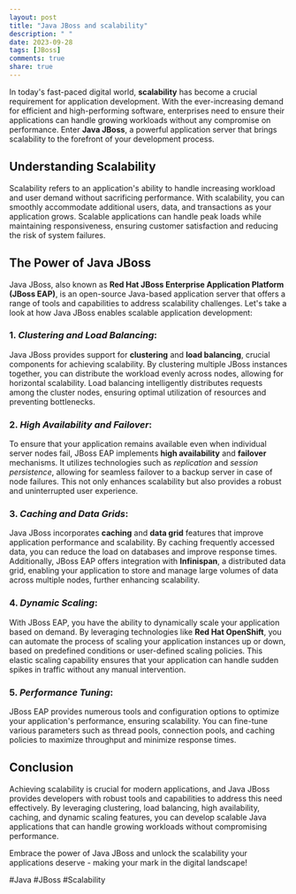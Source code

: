 ```yaml
---
layout: post
title: "Java JBoss and scalability"
description: " "
date: 2023-09-28
tags: [JBoss]
comments: true
share: true
---
```


In today's fast-paced digital world, **scalability** has become a crucial requirement for application development. With the ever-increasing demand for efficient and high-performing software, enterprises need to ensure their applications can handle growing workloads without any compromise on performance. Enter **Java JBoss**, a powerful application server that brings scalability to the forefront of your development process. 

## Understanding Scalability

Scalability refers to an application's ability to handle increasing workload and user demand without sacrificing performance. With scalability, you can smoothly accommodate additional users, data, and transactions as your application grows. Scalable applications can handle peak loads while maintaining responsiveness, ensuring customer satisfaction and reducing the risk of system failures. 

## The Power of Java JBoss

Java JBoss, also known as **Red Hat JBoss Enterprise Application Platform (JBoss EAP)**, is an open-source Java-based application server that offers a range of tools and capabilities to address scalability challenges. Let's take a look at how Java JBoss enables scalable application development:

### 1. *Clustering and Load Balancing*:

Java JBoss provides support for **clustering** and **load balancing**, crucial components for achieving scalability. By clustering multiple JBoss instances together, you can distribute the workload evenly across nodes, allowing for horizontal scalability. Load balancing intelligently distributes requests among the cluster nodes, ensuring optimal utilization of resources and preventing bottlenecks.

### 2. *High Availability and Failover*:

To ensure that your application remains available even when individual server nodes fail, JBoss EAP implements **high availability** and **failover** mechanisms. It utilizes technologies such as *replication* and *session persistence*, allowing for seamless failover to a backup server in case of node failures. This not only enhances scalability but also provides a robust and uninterrupted user experience.

### 3. *Caching and Data Grids*:

Java JBoss incorporates **caching** and **data grid** features that improve application performance and scalability. By caching frequently accessed data, you can reduce the load on databases and improve response times. Additionally, JBoss EAP offers integration with **Infinispan**, a distributed data grid, enabling your application to store and manage large volumes of data across multiple nodes, further enhancing scalability.

### 4. *Dynamic Scaling*:

With JBoss EAP, you have the ability to dynamically scale your application based on demand. By leveraging technologies like **Red Hat OpenShift**, you can automate the process of scaling your application instances up or down, based on predefined conditions or user-defined scaling policies. This elastic scaling capability ensures that your application can handle sudden spikes in traffic without any manual intervention.

### 5. *Performance Tuning*:

JBoss EAP provides numerous tools and configuration options to optimize your application's performance, ensuring scalability. You can fine-tune various parameters such as thread pools, connection pools, and caching policies to maximize throughput and minimize response times.

## Conclusion

Achieving scalability is crucial for modern applications, and Java JBoss provides developers with robust tools and capabilities to address this need effectively. By leveraging clustering, load balancing, high availability, caching, and dynamic scaling features, you can develop scalable Java applications that can handle growing workloads without compromising performance.

Embrace the power of Java JBoss and unlock the scalability your applications deserve - making your mark in the digital landscape! 

#Java #JBoss #Scalability